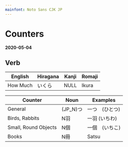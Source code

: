 ```yaml
---
mainfont: Noto Sans CJK JP
---
```

# Counters

**2020-05-04**


## Verb
| English  | Hiragana | Kanji | Romaji |
| ---      | ---      | ---   | ---     |
| How Much | いくら   | NULL  | Ikura   |

| Counter              | Noun     | Examples       |
| -------------------- | -------  | --------       |
| General              | (JP_N)つ | 一つ　(ひとつ) |
| Birds, Rabbits       | N羽      | 一羽 (いちわ)  |
| Small, Round Objects | N個      | 一個　(いちこ) |
| Books                | N冊      | Satsu          |
